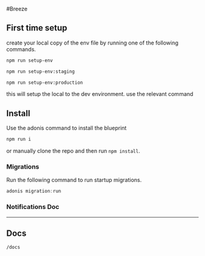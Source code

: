 #Breeze

## First time setup

create your local copy of the env file by running one of the following commands.

```bash
npm run setup-env
```
```bash
npm run setup-env:staging
```
```bash
npm run setup-env:production
```

this will setup the local to the dev environment. use the relevant command

## Install

Use the adonis command to install the blueprint

```bash
npm run i
```

or manually clone the repo and then run `npm install`.

### Migrations

Run the following command to run startup migrations.

```js
adonis migration:run
```

### Notifications Doc

---

Docs
---
```/docs```
